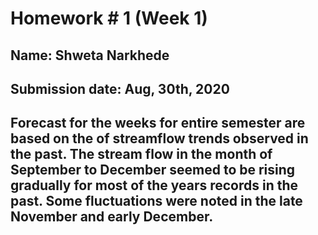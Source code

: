 # Homework # 1 (Week 1)
## Name: Shweta Narkhede
## Submission date: Aug, 30th, 2020

## Forecast for the weeks for entire semester are based on the of streamflow trends observed in the past. The stream flow in the month of September to December seemed to be rising gradually for most of the years records in the past. Some fluctuations were noted in the late November and early December.
